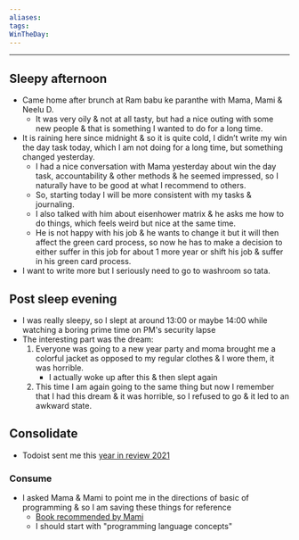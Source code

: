 ```yaml
---
aliases:
tags:
WinTheDay: 
---
```


---
## Sleepy afternoon
- Came home after brunch at Ram babu ke paranthe with Mama, Mami & Neelu D.
	- It was very oily & not at all tasty, but had a nice outing with some new people & that is something I wanted to do for a long time.
- It is raining here since midnight & so it is quite cold, I didn’t write my win the day task today, which I am not doing for a long time, but  something changed yesterday.
	- I had a nice conversation with Mama yesterday about win the day task, accountability & other methods & he seemed impressed, so I naturally have to be good at what I recommend to others.
	- So, starting today I will be more consistent with my tasks & journaling.
	- I also talked with him about eisenhower matrix & he asks me how to do things, which feels weird but nice at the same time.
	- He is not happy with his job & he wants to change it but it will then affect the green card process, so now he has to make a decision to either suffer in this job for about 1 more year or shift his job & suffer in his green card process.
- I want to write more but I seriously need to go to washroom so tata.
## Post sleep evening
- I was really sleepy, so I slept at around 13:00 or maybe 14:00 while watching a boring prime time on PM's security lapse
- The interesting part was the dream:
	1. Everyone was going to a new year party and moma brought me a colorful jacket as opposed to my regular clothes & I wore them, it was horrible. 
		- I actually woke up after this & then slept again
	2. This time I am again going to the same thing but now I remember that I had this dream & it was horrible, so I refused to go & it led to an awkward state.
## Consolidate
- Todoist sent me this [year in review 2021](https://todoist.com/review/2021/eyJ0eXAiOiJKV1QiLCJhbGciOiJIUzI1NiJ9.eyJ1aWQiOjEwMTg4OTk0LCJ5ZWFyIjoyMDIxLCJqdGkiOiJSZmRTTlVabCJ9.rdeWub9H9rfzrePFLRFz1-HLeRaNZU4stVITVkhIO-c?section=conclusion)
### Consume
- I asked Mama & Mami to point me in the directions of basic of programming & so I am saving these things for reference
	- [Book recommended by Mami](https://selahattinalan.com/dersler/pl/Concepts%20of%20Programming%20Languages%20-%20Sebesta%20-%20E12.pdf)
	- I should start with "programming language concepts"
	  
